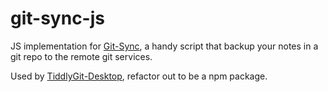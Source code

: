 # git-sync-js

JS implementation for [Git-Sync](https://github.com/simonthum/git-sync), a handy script that backup your notes in a git repo to the remote git services.

Used by [TiddlyGit-Desktop](https://github.com/tiddly-gittly/TiddlyGit-Desktop), refactor out to be a npm package.
